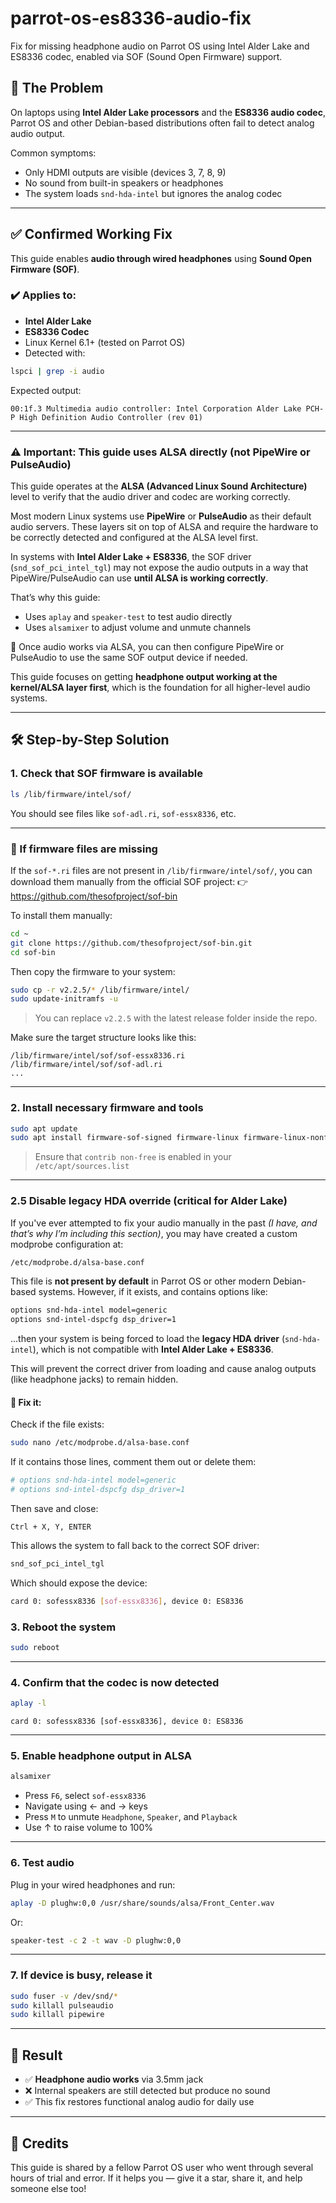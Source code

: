 # parrot-os-es8336-audio-fix
Fix for missing headphone audio on Parrot OS using Intel Alder Lake and ES8336 codec, enabled via SOF (Sound Open Firmware) support.
## 🧩 The Problem

On laptops using **Intel Alder Lake processors** and the **ES8336 audio codec**, Parrot OS and other Debian-based distributions often fail to detect analog audio output.

Common symptoms:
- Only HDMI outputs are visible (devices 3, 7, 8, 9)
- No sound from built-in speakers or headphones
- The system loads `snd-hda-intel` but ignores the analog codec

---

## ✅ Confirmed Working Fix

This guide enables **audio through wired headphones** using **Sound Open Firmware (SOF)**.

### ✔️ Applies to:
- **Intel Alder Lake**
- **ES8336 Codec**
- Linux Kernel 6.1+ (tested on Parrot OS)
- Detected with:

```bash
lspci | grep -i audio
```
Expected output:
```
00:1f.3 Multimedia audio controller: Intel Corporation Alder Lake PCH-P High Definition Audio Controller (rev 01)
```

---

### ⚠️ Important: This guide uses ALSA directly (not PipeWire or PulseAudio)

This guide operates at the **ALSA (Advanced Linux Sound Architecture)** level to verify that the audio driver and codec are working correctly.

Most modern Linux systems use **PipeWire** or **PulseAudio** as their default audio servers. These layers sit on top of ALSA and require the hardware to be correctly detected and configured at the ALSA level first.

In systems with **Intel Alder Lake + ES8336**, the SOF driver (`snd_sof_pci_intel_tgl`) may not expose the audio outputs in a way that PipeWire/PulseAudio can use **until ALSA is working correctly**.

That’s why this guide:
- Uses `aplay` and `speaker-test` to test audio directly
- Uses `alsamixer` to adjust volume and unmute channels

🧪 Once audio works via ALSA, you can then configure PipeWire or PulseAudio to use the same SOF output device if needed.

This guide focuses on getting **headphone output working at the kernel/ALSA layer first**, which is the foundation for all higher-level audio systems.

---

## 🛠️ Step-by-Step Solution

### 1. Check that SOF firmware is available

```bash
ls /lib/firmware/intel/sof/
```

You should see files like `sof-adl.ri`, `sof-essx8336`, etc.

---

### 🔄 If firmware files are missing

If the `sof-*.ri` files are not present in `/lib/firmware/intel/sof/`, you can download them manually from the official SOF project:
👉 https://github.com/thesofproject/sof-bin

To install them manually:
```bash
cd ~
git clone https://github.com/thesofproject/sof-bin.git
cd sof-bin
```

Then copy the firmware to your system:
```bash
sudo cp -r v2.2.5/* /lib/firmware/intel/
sudo update-initramfs -u
```

> You can replace `v2.2.5` with the latest release folder inside the repo.

Make sure the target structure looks like this:
```
/lib/firmware/intel/sof/sof-essx8336.ri
/lib/firmware/intel/sof/sof-adl.ri
...
```

---

### 2. Install necessary firmware and tools

```bash
sudo apt update
sudo apt install firmware-sof-signed firmware-linux firmware-linux-nonfree alsa-utils
```

> Ensure that `contrib non-free` is enabled in your `/etc/apt/sources.list`

---

### 2.5 Disable legacy HDA override (critical for Alder Lake)

If you've ever attempted to fix your audio manually in the past *(I have, and that’s why I’m including this section)*, you may have created a custom modprobe configuration at:
```bash
/etc/modprobe.d/alsa-base.conf
```
This file is **not present by default** in Parrot OS or other modern Debian-based systems. However, if it exists, and contains options like:
```bash
options snd-hda-intel model=generic
options snd-intel-dspcfg dsp_driver=1
```
...then your system is being forced to load the **legacy HDA driver** (`snd-hda-intel`), which is not compatible with **Intel Alder Lake + ES8336**.

This will prevent the correct driver from loading and cause analog outputs (like headphone jacks) to remain hidden.

#### 🧼 Fix it:

Check if the file exists:
```bash
sudo nano /etc/modprobe.d/alsa-base.conf
```

If it contains those lines, comment them out or delete them:
```bash
# options snd-hda-intel model=generic
# options snd-intel-dspcfg dsp_driver=1
```
 
Then save and close:
```plaintext
Ctrl + X, Y, ENTER
```

This allows the system to fall back to the correct SOF driver:
```bash
snd_sof_pci_intel_tgl
```

Which should expose the device:
```bash
card 0: sofessx8336 [sof-essx8336], device 0: ES8336
```

### 3. Reboot the system

```bash
sudo reboot
```

---

### 4. Confirm that the codec is now detected

```bash
aplay -l
```

```
card 0: sofessx8336 [sof-essx8336], device 0: ES8336
```

---

### 5. Enable headphone output in ALSA

```bash
alsamixer
```

- Press `F6`, select `sof-essx8336`
- Navigate using ← and → keys
- Press `M` to unmute `Headphone`, `Speaker`, and `Playback`
- Use ↑ to raise volume to 100%

---

### 6. Test audio

Plug in your wired headphones and run:

```bash
aplay -D plughw:0,0 /usr/share/sounds/alsa/Front_Center.wav
```

Or:
```bash
speaker-test -c 2 -t wav -D plughw:0,0
```

---

### 7. If device is busy, release it

```bash
sudo fuser -v /dev/snd/*
sudo killall pulseaudio
sudo killall pipewire
 ```

---

## 🎯 Result

- ✅ **Headphone audio works** via 3.5mm jack
- ❌ Internal speakers are still detected but produce no sound
- ✅ This fix restores functional analog audio for daily use

---

## 🙌 Credits

This guide is shared by a fellow Parrot OS user who went through several hours of trial and error. If it helps you — give it a star, share it, and help someone else too!
